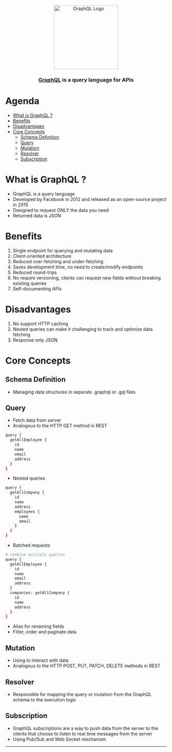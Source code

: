 <p align="center">
  <a href="https://graphql.org" target="blank">
    <img
        width="200"
        src="https://upload.wikimedia.org/wikipedia/commons/1/17/GraphQL_Logo.svg"
        alt="GraphQL Logo"
    />
  </a>
</p>

<h3 align="center">
  <a href="https://docs.nestjs.com/graphql/quick-start" target="_blank">GraphQL</a>
  is a query language for APIs
</h3>

# Agenda

- [What is GraphQL ?](#what-is-graphql)
- [Benefits](#benefits)
- [Disadvantages](#disadvantages)
- [Core Concepts](#core-concepts)
  - [Schema Definition](#schema-definition)
  - [Query](#query)
  - [Mutation](#mutation)
  - [Resolver](#resolver)
  - [Subscription](#subscription)

# What is GraphQL ?

- GraphQL is a query language
- Developed by Facebook in 2012 and released as an open-source project in 2015
- Designed to request ONLY the data you need
- Returned data is JSON

# Benefits

1. Single endpoint for querying and mutating data
2. Client-oriented architecture
3. Reduced over-fetching and under-fetching
4. Saves development time, no need to create/modify endpoints
5. Reduced round-trips
6. No require versioning, clients can request new fields without breaking existing queries
7. Self-documenting APIs

# Disadvantages

1. No support HTTP caching
2. Nested queries can make it challenging to track and optimize data fetching
3. Response only JSON

# Core Concepts

## Schema Definition

- Managing data structures in separate .graphql or .gql files

## Query

- Fetch data from server
- Analogous to the HTTP GET method in REST

```bash
query {
  getAllEmployee {
    id
    name
    email
    address
  }
}
```

- Nested queries

```bash
query {
  getAllCompany {
    id
    name
    address
    employees {
      name
      email
    }
  }
}
```

- Batched requests

```bash
# combine multiple queries
query {
  getAllEmployee {
    id
    name
    email
    address
  }
  companies: getAllCompany {
    id
    name
    address
  }
}
```

- Alias for renaming fields
- Filter, order and paginate data

## Mutation

- Using to interact with data
- Analogous to the HTTP POST, PUT, PATCH, DELETE methods in REST

## Resolver

- Responsible for mapping the query or mutation from the GraphQL schema to the execution logic

## Subscription

- GraphQL subscriptions are a way to push data from the server to the clients that choose to listen to real time messages from the server
- Using Pub/Sub and Web Socket mechanism

---
